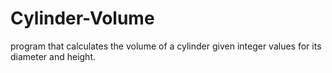 # Cylinder-Volume
program that  calculates  the  volume  of  a  cylinder  given  integer  values for its diameter and height.  
